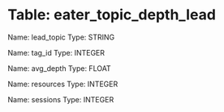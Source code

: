 Table: eater_topic_depth_lead
=============================

Name: lead_topic
Type: STRING

Name: tag_id
Type: INTEGER

Name: avg_depth
Type: FLOAT

Name: resources
Type: INTEGER

Name: sessions
Type: INTEGER

